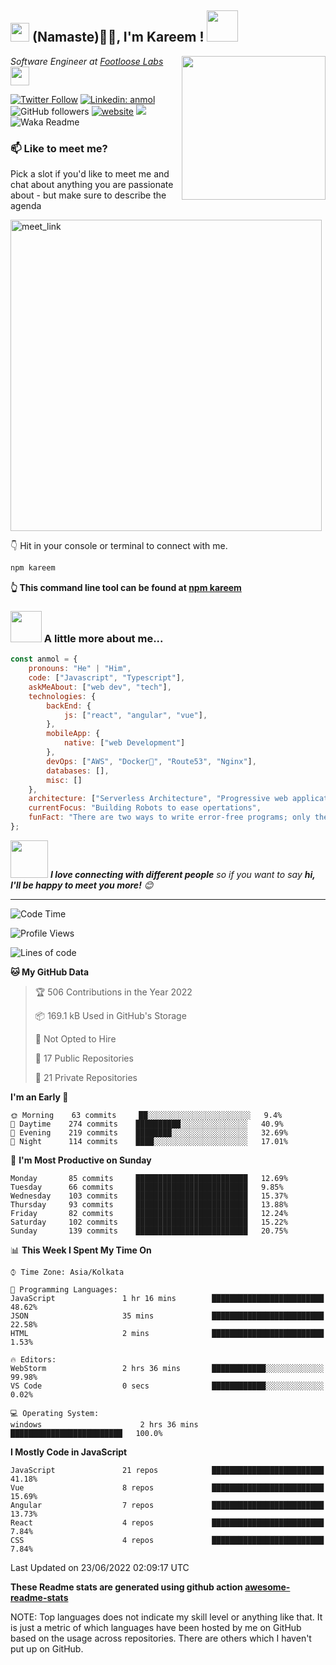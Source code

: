<h2><img src="https://emojis.slackmojis.com/emojis/images/1531849430/4246/blob-sunglasses.gif?1531849430" width="30"/>  (Namaste)🙏🏻, I'm Kareem ! <img src="https://media.giphy.com/media/12oufCB0MyZ1Go/giphy.gif" width="50"></h2>
<img align='right' src="https://media.giphy.com/media/M9gbBd9nbDrOTu1Mqx/giphy.gif" width="230">
<p><em>Software Engineer at <a href="https://www.footloose.io/">Footloose Labs
</a><img src="https://media.giphy.com/media/WUlplcMpOCEmTGBtBW/giphy.gif" width="30"> 
</em></p>

[![Twitter Follow](https://img.shields.io/twitter/follow/misteranmol?label=Follow)](https://twitter.com/intent/follow?screen_name=misteranmol)
[![Linkedin: anmol](https://img.shields.io/badge/-anmol-blue?style=flat-square&logo=Linkedin&logoColor=white&link=https://www.linkedin.com/in/anmol-p-singh/)](https://www.linkedin.com/in/anmol098/)
![GitHub followers](https://img.shields.io/github/followers/anmol098?label=Follow&style=social)
[![website](https://img.shields.io/badge/Website-46a2f1.svg?&style=flat-square&logo=Google-Chrome&logoColor=white&link=https://anmolsingh.me/)](https://anmolsingh.me/)
![](https://visitor-badge.glitch.me/badge?page_id=anmol098.anmol098)
![Waka Readme](https://github.com/anmol098/anmol098/workflows/Waka%20Readme/badge.svg)

### 📫 Like to meet me?

Pick a slot if you'd like to meet me and chat about anything you are passionate about - but make sure to describe the agenda

<a href="https://calendly.com/kareemelsayed887/30min" target="_blank"><img width="498" alt="meet_link" src="https://user-images.githubusercontent.com/15426564/144297439-f530f383-e73e-41e0-9914-a9b7d3f432e5.png"></a>

👇 Hit in your console or terminal to connect with me.

```bash
npm kareem
```
**👆 This command line tool can be found at [npm kareem](https://github.com/)**

### <img src="https://media.giphy.com/media/VgCDAzcKvsR6OM0uWg/giphy.gif" width="50"> A little more about me...  

```javascript
const anmol = {
    pronouns: "He" | "Him",
    code: ["Javascript", "Typescript"],
    askMeAbout: ["web dev", "tech"],
    technologies: {
        backEnd: {
            js: ["react", "angular", "vue"],
        },
        mobileApp: {
            native: ["web Development"]
        },
        devOps: ["AWS", "Docker🐳", "Route53", "Nginx"],
        databases: [],
        misc: []
    },
    architecture: ["Serverless Architecture", "Progressive web applications", "Single page applications"],
    currentFocus: "Building Robots to ease opertations",
    funFact: "There are two ways to write error-free programs; only the third one works"
};
```

<img src="https://media.giphy.com/media/LnQjpWaON8nhr21vNW/giphy.gif" width="60"> <em><b>I love connecting with different people</b> so if you want to say <b>hi, I'll be happy to meet you more!</b> 😊</em>

---
<!--START_SECTION:waka-->
![Code Time](http://img.shields.io/badge/Code%20Time-1%2C702%20hrs%204%20mins-blue)

![Profile Views](http://img.shields.io/badge/Profile%20Views-1244-blue)

![Lines of code](https://img.shields.io/badge/From%20Hello%20World%20I%27ve%20Written-1%20Million%20lines%20of%20code-blue)

**🐱 My GitHub Data** 

> 🏆 506 Contributions in the Year 2022
 > 
> 📦 169.1 kB Used in GitHub's Storage 
 > 
> 🚫 Not Opted to Hire
 > 
> 📜 17 Public Repositories 
 > 
> 🔑 21 Private Repositories  
 > 
**I'm an Early 🐤** 

```text
🌞 Morning    63 commits     ██░░░░░░░░░░░░░░░░░░░░░░░   9.4% 
🌆 Daytime    274 commits    ██████████░░░░░░░░░░░░░░░   40.9% 
🌃 Evening    219 commits    ████████░░░░░░░░░░░░░░░░░   32.69% 
🌙 Night      114 commits    ████░░░░░░░░░░░░░░░░░░░░░   17.01%

```
📅 **I'm Most Productive on Sunday** 

```text
Monday       85 commits     █████████████████████████   12.69% 
Tuesday      66 commits     █████████████████████████   9.85% 
Wednesday    103 commits    █████████████████████████   15.37% 
Thursday     93 commits     █████████████████████████   13.88% 
Friday       82 commits     █████████████████████████   12.24% 
Saturday     102 commits    █████████████████████████   15.22% 
Sunday       139 commits    █████████████████████████   20.75%

```


📊 **This Week I Spent My Time On** 

```text
⌚︎ Time Zone: Asia/Kolkata

💬 Programming Languages: 
JavaScript               1 hr 16 mins        █████████████████████████   48.62% 
JSON                     35 mins             █████████████████████████   22.58% 
HTML                     2 mins              █████████████████████████   1.53%

🔥 Editors: 
WebStorm                 2 hrs 36 mins       ████████████░░░░░░░░░░░░░   99.98% 
VS Code                  0 secs              ████████████░░░░░░░░░░░░░   0.02%

💻 Operating System: 
windows                      2 hrs 36 mins       █████████████████████████   100.0%

```

**I Mostly Code in JavaScript** 

```text
JavaScript               21 repos            █████████████████████████   41.18% 
Vue                      8 repos             █████████████████████████   15.69% 
Angular                  7 repos             █████████████████████████   13.73% 
React                    4 repos             █████████████████████████   7.84% 
CSS                      4 repos             █████████████████████████   7.84%

```



 Last Updated on 23/06/2022 02:09:17 UTC
<!--END_SECTION:waka-->

**These Readme stats are generated using github action [awesome-readme-stats](https://github.com/anmol098/waka-readme-stats)**

NOTE: Top languages does not indicate my skill level or anything like that. It is just a metric of which languages have been hosted by me on GitHub based on the usage across repositories. There are others which I haven't put up on GitHub.
<!--stackedit_data:
eyJoaXN0b3J5IjpbMTI2NjU1ODI4OCwtMTU1MDQ0NTAwOSwtMT
YyMTcyNTA5XX0=
-->
